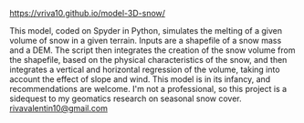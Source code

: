 https://vriva10.github.io/model-3D-snow/

This model, coded on Spyder in Python, simulates the melting of a given volume of snow in a given terrain. Inputs are a shapefile of a snow mass and a DEM. The script then integrates the creation of the snow volume from the shapefile, based on the physical characteristics of the snow, and then integrates a vertical and horizontal regression of the volume, taking into account the effect of slope and wind.
This model is in its infancy, and recommendations are welcome. I'm not a professional, so this project is a sidequest to my geomatics research on seasonal snow cover.
rivavalentin10@gmail.com

